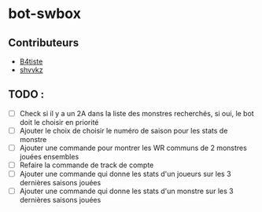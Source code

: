 # bot-swbox

## Contributeurs

- [B4tiste](https://github.com/B4tiste)
- [shvvkz](https://github.com/shvvkz)


## TODO :

- [ ] Check si il y a un 2A dans la liste des monstres recherchés, si oui, le bot doit le choisir en priorité
- [ ] Ajouter le choix de choisir le numéro de saison pour les stats de monstre
- [ ] Ajouter une commande pour montrer les WR communs de 2 monstres jouées ensembles
- [ ] Refaire la commande de track de compte
- [ ] Ajouter une commande qui donne les stats d'un joueurs sur les 3 dernières saisons jouées
- [ ] Ajouter une commande qui donne les stats d'un monstre sur les 3 dernières saisons jouées